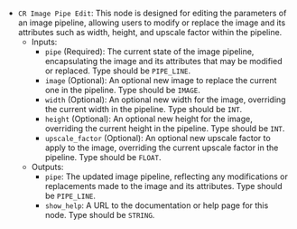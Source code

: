 - `CR Image Pipe Edit`: This node is designed for editing the parameters of an image pipeline, allowing users to modify or replace the image and its attributes such as width, height, and upscale factor within the pipeline.
    - Inputs:
        - `pipe` (Required): The current state of the image pipeline, encapsulating the image and its attributes that may be modified or replaced. Type should be `PIPE_LINE`.
        - `image` (Optional): An optional new image to replace the current one in the pipeline. Type should be `IMAGE`.
        - `width` (Optional): An optional new width for the image, overriding the current width in the pipeline. Type should be `INT`.
        - `height` (Optional): An optional new height for the image, overriding the current height in the pipeline. Type should be `INT`.
        - `upscale_factor` (Optional): An optional new upscale factor to apply to the image, overriding the current upscale factor in the pipeline. Type should be `FLOAT`.
    - Outputs:
        - `pipe`: The updated image pipeline, reflecting any modifications or replacements made to the image and its attributes. Type should be `PIPE_LINE`.
        - `show_help`: A URL to the documentation or help page for this node. Type should be `STRING`.
